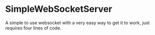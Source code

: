 # SimpleWebSocketServer
A simple to use websocket with a very easy way to get it to work, just requires four lines of code.
